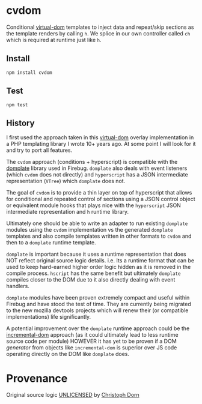 cvdom
=====

Conditional [virtual-dom](https://github.com/Matt-Esch/virtual-dom) templates to inject data and repeat/skip sections as the template renders by calling `h`. We splice in our own controller called `ch` which is required at runtime just like `h`.


Install
-------

    npm install cvdom


Test
----

    npm test


History
-------

I first used the approach taken in this [virtual-dom](https://github.com/Matt-Esch/virtual-dom) overlay implementation in a PHP templating library I wrote 10+ years ago. At some point I will look for it and try to port all features.

The `cvdom` approach (conditions + hyperscript) is compatible with the [domplate](https://getfirebug.com/wiki/index.php/Domplate) library used in Firebug. `domplate` also deals with event listeners (which `cvdom` does not directly) and `hyperscript` has a JSON intermediate representation (`VTree`) which `domplate` does not.

The goal of `cvdom` is to provide a thin layer on top of hyperscript that allows for conditional and repeated control of sections using a JSON control object or equivalent module hooks that plays nice with the `hyperscript` JSON intermediate representation and `h` runtime library.

Ultimately one should be able to write an adapter to run existing `domplate` modules using the `cvdom` implementation vs the generated `domplate` templates and also compile templates written in other formats to `cvdom` and then to a `domplate` runtime template.

`domplate` is important because it uses a runtime representation that does NOT reflect original source logic details. i.e. Its a runtime format that can be used to keep hard-earned higher order logic hidden as it is removed in the compile process. `hscript` has the same benefit but ultimately `domplate` compiles closer to the DOM due to it also directly dealing with event handlers.

`domplate` modules have been proven extremely compact and useful within Firebug and have stood the test of time. They are currently being migrated to the new mozilla devtools projects which will renew their (or compatible implementations) life significantly.

A potential improvement over the `domplate` runtime approach could be the [incremental-dom](https://github.com/google/incremental-dom) approach (as it could ultimately lead to less runtime source code per module) HOWEVER it has yet to be proven if a DOM *generator* from objects like `incremental-dom` is superior over JS code operating directly on the DOM like `domplate` does.


Provenance
==========

Original source logic [UNLICENSED](http://unlicense.org/) by [Christoph Dorn](http://christophdorn.com)
